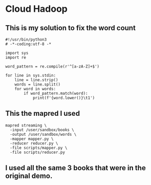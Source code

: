 # Cloud Hadoop

## This is my solution to fix the word count
```
#!/usr/bin/python3
# -*-coding:utf-8 -*

import sys
import re

word_pattern = re.compile(r'^[a-zA-Z]+$')

for line in sys.stdin:
    line = line.strip()
    words = line.split()
    for word in words:
        if word_pattern.match(word):
            print(f'{word.lower()}\t1')

```
## This the mapred I used

```
mapred streaming \
  -input /user/sandbox/books \
  -output /user/sandbox/words \
  -mapper mapper.py \
  -reducer reducer.py \
  -file scripts/mapper.py \
  -file scripts/reducer.py
```

## I used all the same 3 books that were in the original demo.
